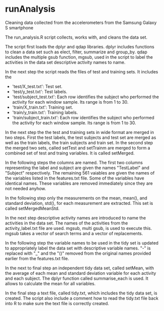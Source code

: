 # runAnalysis
Cleaning data collected from the accelerometers from the Samsung Galaxy S 
smartphone

The run_analysis.R script collects, works with, and cleans the data set.

The script first loads the dplyr and qdap libraries.
dplyr includes functions to clean a data set such as elect, filter, summarize
and group_by.
qdap includes the multiple gsub function, mgsub, used in the script to label the  activities in the data set descriptive activity names to name.

In the next step the script reads the files of test and training sets. It 
includes the 
- 'test/X_test.txt': Test set.
- 'test/y_test.txt': Test labels.
- 'test/subject_test.txt': Each row identifies the subject who performed the 
activity for each window sample. Its range is from 1 to 30.
- 'train/X_train.txt': Training set.
- 'train/y_train.txt': Training labels.
- 'train/subject_train.txt': Each row identifies the subject who performed the 
activity for each window sample. Its range is from 1 to 30.

In the next step the the test and training sets in wide format are merged in two
steps. First the test labels, the test subjects and test set are merged as well
as the train labels, the train subjects and train set. In the second step the 
merged two sets, called setTest and setTrainm are merged to form a combined set
of test and traing variables. It is called setMerged.

In the following steps the columns are named. The first two columns representing 
the label and subject are given the names "TestLabel" and "Subject" 
respectively. The remaining 561 vaiables are given the names of the variables 
listed in the features.txt file. Some of the variables have identical names. These 
variables are removed immediately since they are not needed anyhow.

In the following step  only the measurements on the mean, mean(), and standard deviation, std(), for each measurement are extracted. This set is called 
setMergedMeanStd.

In the next step descriptive activity names are introduced to name the 
activities in the data set. The names of the activities from the 
activity_label.txt file are used. mgsub, multi gsub, is used to execute this. 
mgsub takes a vector of search terms and a vector of replacements.

In the following step the variable names to be used in the tidy set is updated 
to appropriately label the data set with descriptive variable names. "-" is
replaced with "_" and the "()" removed from the original names provided earlier 
from the features.txt file.

In the next to final step an independent tidy data set, called setMean, with 
the average of each mean and standard deviation variable for each activity and 
each subject. The dplyr function called summarise_each is used. It allows to 
calculate the mean for all variables.

In the final step a text file, called tidy.txt, which includes the tidy data 
set, is created. The script also include a comment how to read the tidy.txt file
back into R to make sure the text file is correctly created.





